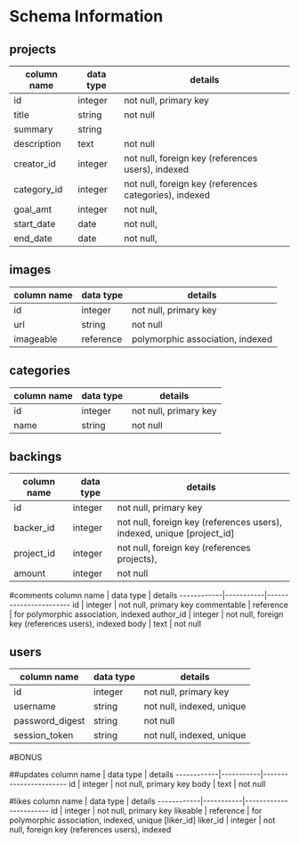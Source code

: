 # Schema Information

## projects
column name | data type | details
------------|-----------|-----------------------
id          | integer   | not null, primary key
title       | string    | not null
summary     | string    |
description | text      | not null
creator_id  | integer   | not null, foreign key (references users), indexed
category_id | integer   | not null, foreign key (references categories), indexed
goal_amt    | integer   | not null,
start_date  | date      | not null,
end_date    | date      | not null,

## images
column name | data type | details
------------|-----------|-----------------------
id          | integer   | not null, primary key
url         | string    | not null
imageable   | reference | polymorphic association, indexed

## categories
column name | data type | details
------------|-----------|-----------------------
id          | integer   | not null, primary key
name        | string    | not null

## backings
column name | data type | details
------------|-----------|-----------------------
id          | integer   | not null, primary key
backer_id   | integer   | not null, foreign key (references users), indexed, unique [project_id]
project_id  | integer   | not null, foreign key (references projects),
amount      | integer   | not null



#comments
column name | data type | details
------------|-----------|-----------------------
id          | integer   | not null, primary key
commentable | reference | for polymorphic association, indexed
author_id   | integer   | not null, foreign key (references users), indexed
body        | text      | not null



## users
column name     | data type | details
----------------|-----------|-----------------------
id              | integer   | not null, primary key
username        | string    | not null, indexed, unique
password_digest | string    | not null
session_token   | string    | not null, indexed, unique



#BONUS

##updates
column name | data type | details
------------|-----------|-----------------------
id          | integer   | not null, primary key
body        | text      | not null

#likes
column name | data type | details
------------|-----------|-----------------------
id          | integer   | not null, primary key
likeable    | reference | for polymorphic association, indexed, unique [liker_id]
liker_id    | integer   | not null, foreign key (references users), indexed
